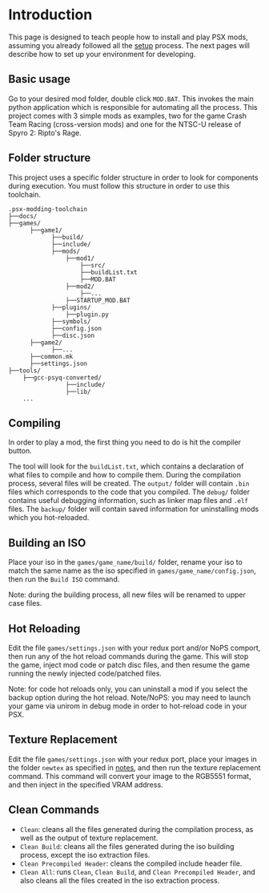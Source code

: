 # Introduction
This page is designed to teach people how to install and play PSX mods, assuming you already followed all the [setup](../README.md#getting-started) process. The next pages will describe how to set up your environment for developing.

## Basic usage
Go to your desired mod folder, double click `MOD.BAT`. This invokes the main python application which is responsible for automating all the process. This project comes with 3 simple mods as examples, two for the game Crash Team Racing (cross-version mods) and one for the NTSC-U release of Spyro 2: Ripto's Rage.

## Folder structure
This project uses a specific folder structure in order to look for components during execution. You must follow this structure in order to use this toolchain.
```
.psx-modding-toolchain
├──docs/
├──games/
      ├──game1/
            ├──build/
            ├──include/
            ├──mods/
                ├──mod1/
                    ├──src/
                    ├──buildList.txt
                    ├──MOD.BAT
                ├──mod2/
                    ├──...
                ├──STARTUP_MOD.BAT
            ├──plugins/
                ├──plugin.py
            ├──symbols/
            ├──config.json
            ├──disc.json
      ├──game2/
            ├──...
      ├──common.mk
      ├──settings.json
├──tools/
    ├──gcc-psyq-converted/
                ├──include/
                ├──lib/
    ...
```

## Compiling
In order to play a mod, the first thing you need to do is hit the compiler button.

The tool will look for the `buildList.txt`, which contains a declaration of what files to compile and how to compile them. During the compilation process, several files will be created. The `output/` folder will contain `.bin` files which corresponds to the code that you compiled. The `debug/` folder contains useful debugging information, such as linker map files and `.elf` files. The `backup/` folder will contain saved information for uninstalling mods which you hot-reloaded.

## Building an ISO
Place your iso in the `games/game_name/build/` folder, rename your iso to match the same name as the iso specified in `games/game_name/config.json`, then run the `Build ISO` command.

Note: during the building process, all new files will be renamed to upper case files.

## Hot Reloading
Edit the file `games/settings.json` with your redux port and/or NoPS comport, then run any of the hot reload commands during the game. This will stop the game, inject mod code or patch disc files, and then resume the game running the newly injected code/patched files.

Note: for code hot reloads only, you can uninstall a mod if you select the backup option during the hot reload.
Note/NoPS: you may need to launch your game via unirom in debug mode in order to hot-reload code in your PSX.

## Texture Replacement
Edit the file `games/settings.json` with your redux port, place your images in the folder `newtex` as specified in [notes](3_notes.md), and then run the texture replacement command. This command will convert your image to the RGB5551 format, and then inject in the specified VRAM address.

## Clean Commands
* `Clean`: cleans all the files generated during the compilation process, as well as the output of texture replacement.
* `Clean Build`: cleans all the files generated during the iso building process, except the iso extraction files.
* `Clean Precompiled Header`: cleans the compiled include header file.
* `Clean All`: runs `Clean`, `Clean Build`, and `Clean Precompiled Header`, and also cleans all the files created in the iso extraction process.